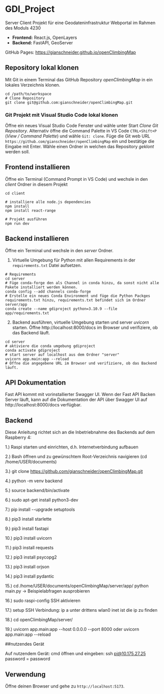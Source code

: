 # GDI_Project
Server Client Projekt für eine Geodateninfrastruktur Webportal im Rahmen des Moduls 4230

- **Frontend:** React.js, OpenLayers
- **Backend:** FastAPI, GeoServer

GitHub Pages: https://gianschneider.github.io/openClimbingMap


## Repository lokal klonen
Mit Git in einem Terminal das GitHub Repository *openClimbingMap* in ein lokales Verzeichnis klonen.

``` shell
cd /path/to/workspace
# Clone Repository 
git clone git@github.com:gianschneider/openClimbingMap.git
```

### Git Projekt mit Visual Studio Code lokal klonen
Öffne ein neues Visual Studio Code Fenster und wähle unter Start *Clone Git Repository*. Alternativ öffne die Command Palette in VS Code `CTRL+Shift+P` (*View / Command Palette*) und wähle `Git: clone`. 
Füge die Git web URL `https://github.com/gianschneider/openClimbingMap` ein und bestätige die Eingabe mit Enter. Wähle einen Ordner in welchen das Repository *geklont* werden soll.

## Frontend installieren
Öffne ein Terminal (Command Prompt in VS Code) und wechsle in den *client* Ordner in diesem Projekt

``` shell
cd client
```
``` shell
# installiere alle node.js dependencies
npm install
npm install react-range
```
``` shell
# Projekt ausführen
npm run dev
```

## Backend installieren
Öffne ein Terminal und wechsle in den *server* Ordner.
1. Virtuelle Umgebung für Python mit allen Requirements in der `requirements.txt` Datei aufsetzen.

```shell
# Requirements
cd server
# Füge conda-forge den als Channel in conda hinzu, da sonst nicht alle Pakete installiert werden können.
conda config --add channels conda-forge
# Erstelle ein neues Conda Environment und füge die Python Packges requirements.txt hinzu, requirements.txt befindet sich im Ordner server/app
conda create --name gdiproject python=3.10.9 --file app/requirements.txt
```

2. Backend ausführen, virtuelle Umgebung starten und server *uvicorn* starten. Öffne http://localhost:8000/docs im Browser und verifiziere, ob das Backend läuft.
``` shell
cd server
# aktiviere die conda umgebung gdiproject
conda activate gdiproject
# start server auf localhost aus dem Ordner "server"
uvicorn app.main:app --reload
# Öffne die angegebene URL im Browser und verifiziere, ob das Backend läuft.
```

## API Dokumentation
Fast API kommt mit vorinstallierter Swagger UI. Wenn der Fast API Backen Server läuft, kann auf die Dokumentation der API über Swagger UI auf http://localhost:8000/docs verfügbar.

## Backend
Diese Anleitung richtet sich an die Inbetriebnahme des Backends auf dem Raspberry 4:

1.) Raspi starten und einrichten, d.h. Internetverbindung aufbauen

2.) Bash öffnen und zu gewünschtem Root-Verzeichnis navigieren (cd /home/USER/documents)

3.) git clone https://github.com/gianschneider/openClimbingMap.git

4.) python -m venv backend

5.) source backend/bin/activate

6.) sudo apt-get install python3-dev

7.) pip install --upgrade setuptools

8.) pip3 install starlette

9.) pip3 install fastapi

10.) pip3 install uvicorn

11.) pip3 install requests

12.) pip3 install psycopg2

13.) pip3 install orjson

14.) pip3 install pydantic

15.) cd /home/USER/documents/openClimbingMap/server/app/
     python main.py
-> Beispielabfragen ausprobieren

16.) sudo raspi-config 
SSH aktivieren

17.) setup SSH Verbindung: ip a 
unter drittens wlan0 inet ist die ip zu finden

18.) cd openClimbingMap/server/

19.) uvicorn app.main:app --host 0.0.0.0 --port 8000 oder uvicorn app.main:app --reload


##nutzendes Gerät

Auf nutzendem Gerät: cmd öffnen und eingeben:
ssh pi@10.175.27.25
password = password


## Verwendung
Öffne deinen Browser und gehe zu `http://localhost:5173`.
